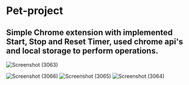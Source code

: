 # Pet-project

## Simple Chrome extension with implemented Start, Stop and Reset Timer, used chrome api's and local storage to perform operations. 

![Screenshot (3063)](https://user-images.githubusercontent.com/63927839/222784220-d9f36d6b-72f5-43bc-814d-1715962f69af.png)



![Screenshot (3066)](https://user-images.githubusercontent.com/63927839/222784185-2433dd6a-9286-4e17-97ee-bf2ea463a9a7.png)
![Screenshot (3065)](https://user-images.githubusercontent.com/63927839/222784211-afa40d6c-0e9c-432e-9717-94efa78d1150.png)
![Screenshot (3064)](https://user-images.githubusercontent.com/63927839/222784218-3515a16d-e725-4fee-8ae0-6fb35522f325.png)
